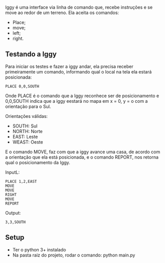 Iggy é uma interface via linha de comando que, recebe instruções e se move ao redor de um terreno.
Ela aceita os comandos:

- Place;
- move;
- left;
- right.

## Testando a Iggy
Para iniciar os testes e fazer a iggy andar, ela precisa receber primeiramente um comando, informando qual o local na tela ela estará posicionada:

    PLACE 0,0,SOUTH

Onde PLACE é o comando que a Iggy reconhece ser de posicionamento e 0,0,SOUTH indica que a iggy eestará no mapa em x = 0, y = o com a orientação para o Sul.

Orientações válidas:
- SOUTH: Sul
- NORTH: Norte
- EAST: Leste
- WEAST: Oeste

E o comando MOVE, faz com que a iggy avance uma casa, de acordo com a orientação que ela está posicionada, e o comando REPORT, nos retorna qual o posicionamento da Iggy.

InputL:

    PLACE 1,2,EAST
    MOVE
    MOVE
    RIGHT
    MOVE
    REPORT
    
Output:

    3,3,SOUTH

## Setup
- Ter o python 3+ instalado
- Na pasta raiz do projeto, rodar o comando: python main.py
